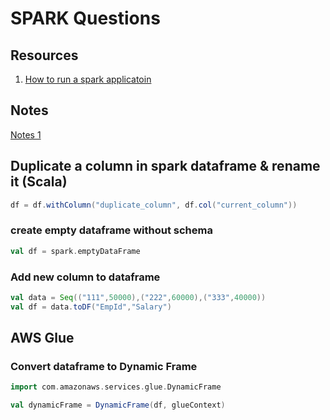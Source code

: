 # SPARK Questions

## Resources

1. [How to run a spark applicatoin](https://drive.google.com/file/d/1IUwQwdMQWlSZBG9ga402sDBLSzbu3Jg5/view?usp=sharing)

## Notes

[Notes 1](https://drive.google.com/open?id=13cvqV6X41p_h9Bea-fNa0CAtcteuWr2d)

## Duplicate a column in spark dataframe & rename it (Scala)

```scala
df = df.withColumn("duplicate_column", df.col("current_column"))
```
### create empty dataframe without schema

```scala
val df = spark.emptyDataFrame
```
### Add new column to dataframe

```scala
val data = Seq(("111",50000),("222",60000),("333",40000))
val df = data.toDF("EmpId","Salary")
```

## AWS Glue

### Convert dataframe to Dynamic Frame
```scala
import com.amazonaws.services.glue.DynamicFrame

val dynamicFrame = DynamicFrame(df, glueContext)
```
